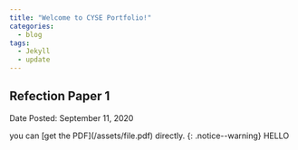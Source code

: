 ```yaml
---
title: "Welcome to CYSE Portfolio!"
categories:
  - blog
tags:
  - Jekyll
  - update
---
```


<div> 
  <h2> Refection Paper 1 </h2>
  <div class = "notice--warning">
    <p> Date Posted: September 11, 2020 </p>
  </div>
</div>
 you can [get the PDF](/assets/file.pdf) directly.
{: .notice--warning} HELLO 
